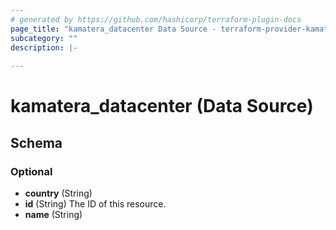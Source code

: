 ```yaml
---
# generated by https://github.com/hashicorp/terraform-plugin-docs
page_title: "kamatera_datacenter Data Source - terraform-provider-kamatera"
subcategory: ""
description: |-
  
---
```


# kamatera_datacenter (Data Source)





<!-- schema generated by tfplugindocs -->
## Schema

### Optional

- **country** (String)
- **id** (String) The ID of this resource.
- **name** (String)


